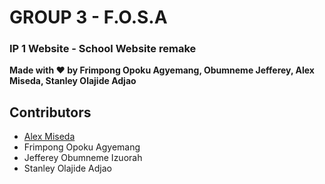 # GROUP 3 - F.O.S.A

### IP 1 Website - School Website remake

<b>Made with :heart: by Frimpong Opoku Agyemang, Obumneme Jefferey, Alex Miseda, Stanley Olajide Adjao </b>

## Contributors

- <a href="https://github.com/Miseda">Alex Miseda</a>
- Frimpong Opoku Agyemang
- Jefferey Obumneme Izuorah
- Stanley Olajide Adjao
